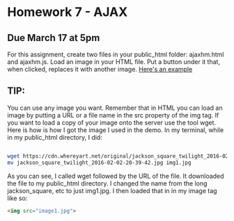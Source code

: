 # Homework 7 - AJAX

## Due March 17 at 5pm

For this assignment, create two files in your public_html folder: ajaxhm.html 
and ajaxhm.js. Load an image in your HTML file. Put a button under it that, 
when clicked, replaces it with another image. [Here's an 
example](https://drive.google.com/file/d/1q_nt7TZO1GdzBWrPK8SMTr0NHz-RCGmP/view)

## TIP:

You can use any image you want. Remember that in HTML you can load an image by 
putting a URL or a file name in the src property of the img tag.  If you want 
to load a copy of your image onto the server use the tool wget. Here is how is 
how I got the image I used in the demo. In my terminal, while in my public_html 
directory, I did: 

```bash

wget https://cdn.whereyart.net/original/jackson_square_twilight_2016-02-02-20-39-42.jpg
mv jackson_square_twilight_2016-02-02-20-39-42.jpg img1.jpg

```

As you can see, I called wget followed by the URL of the file. It downloaded 
the file to my public_html directory. I changed the name from the long 
jackson_square, etc to just img1.jpg.  I then loaded that in in my image tag 
like so:

```html
<img src="image1.jpg">
```


